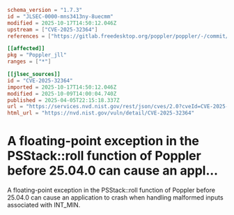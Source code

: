 ```toml
schema_version = "1.7.3"
id = "JLSEC-0000-mns3413ny-8uecmm"
modified = 2025-10-17T14:50:12.046Z
upstream = ["CVE-2025-32364"]
references = ["https://gitlab.freedesktop.org/poppler/poppler/-/commit/d87bc726c7cc98f8c26b60ece5f20236e9de1bc3", "https://gitlab.freedesktop.org/poppler/poppler/-/issues/1574"]

[[affected]]
pkg = "Poppler_jll"
ranges = ["*"]

[[jlsec_sources]]
id = "CVE-2025-32364"
imported = 2025-10-17T14:50:12.046Z
modified = 2025-10-09T14:00:04.740Z
published = 2025-04-05T22:15:18.337Z
url = "https://services.nvd.nist.gov/rest/json/cves/2.0?cveId=CVE-2025-32364"
html_url = "https://nvd.nist.gov/vuln/detail/CVE-2025-32364"
```

# A floating-point exception in the PSStack::roll function of Poppler before 25.04.0 can cause an appl...

A floating-point exception in the PSStack::roll function of Poppler before 25.04.0 can cause an application to crash when handling malformed inputs associated with INT_MIN.

